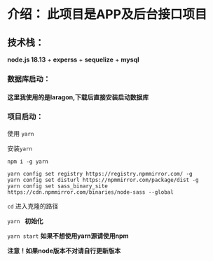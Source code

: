# 介绍： 此项目是APP及后台接口项目

## 技术栈：
**node.js 18.13** + **experss** + **sequelize** + **mysql**



### 数据库启动：
#### 这里我使用的是**laragon**,下载后直接安装启动数据库



### 项目启动：
使用 ``yarn``  

安装``yarn``  

``npm i -g yarn``

``yarn config set registry https://registry.npmmirror.com/ -g``  
``yarn config set disturl https://npmmirror.com/package/dist -g``  
``yarn config set sass_binary_site https://cdn.npmmirror.com/binaries/node-sass --global``

``cd`` 进入克隆的路径

``yarn ``  **初始化**

``yarn start``  **如果不想使用yarn源请使用npm**




**注意！如果node版本不对请自行更新版本**
